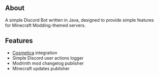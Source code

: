 ## About
A simple Discord Bot written in Java, designed to provide simple features for Minecraft Modding-themed servers.

## Features
- [Cosmetica](https://github.com/PinkGoosik/cosmetica) integration
- Simple Discord user actions logger
- Modrinth mod changelog publisher
- Minecraft updates publisher
